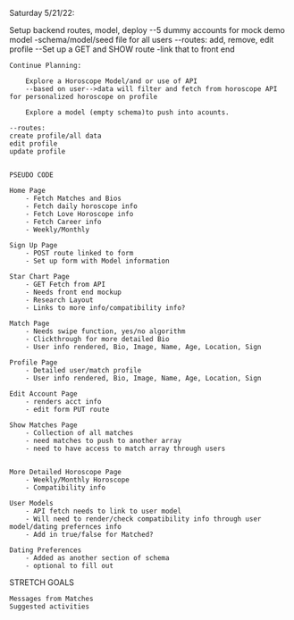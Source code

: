 Saturday 5/21/22: 

Setup backend routes, model, deploy
    --5 dummy accounts for mock demo model
        -schema/model/seed file for all users
    --routes:
        add, remove, edit profile
    --Set up a GET and SHOW route
        -link that to front end





    Continue Planning: 

        Explore a Horoscope Model/and or use of API
        --based on user-->data will filter and fetch from horoscope API for personalized horoscope on profile

        Explore a model (empty schema)to push into acounts.

    --routes:
    create profile/all data
    edit profile
    update profile


    PSEUDO CODE 

    Home Page 
        - Fetch Matches and Bios
        - Fetch daily horoscope info
        - Fetch Love Horoscope info
        - Fetch Career info
        - Weekly/Monthly

    Sign Up Page
        - POST route linked to form
        - Set up form with Model information

    Star Chart Page
        - GET Fetch from API 
        - Needs front end mockup
        - Research Layout
        - Links to more info/compatibility info? 

    Match Page
        - Needs swipe function, yes/no algorithm 
        - Clickthrough for more detailed Bio
        - User info rendered, Bio, Image, Name, Age, Location, Sign
    
    Profile Page
        - Detailed user/match profile
        - User info rendered, Bio, Image, Name, Age, Location, Sign

    Edit Account Page
        - renders acct info
        - edit form PUT route

    Show Matches Page
        - Collection of all matches 
        - need matches to push to another array
        - need to have access to match array through users


    More Detailed Horoscope Page
        - Weekly/Monthly Horoscope
        - Compatibility info

    User Models
        - API fetch needs to link to user model 
        - Will need to render/check compatibility info through user model/dating prefernces info
        - Add in true/false for Matched?

    Dating Preferences
        - Added as another section of schema
        - optional to fill out


STRETCH GOALS 

    Messages from Matches
    Suggested activities
